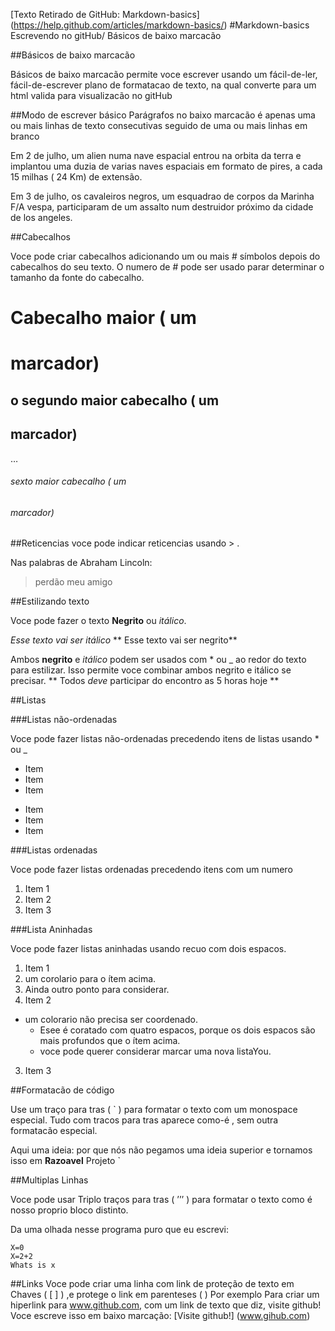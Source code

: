 [Texto Retirado de GitHub: Markdown-basics] (https://help.github.com/articles/markdown-basics/) 
#Markdown-basics
Escrevendo no gitHub/  Básicos de baixo marcacão


##Básicos de baixo marcacão

Básicos de baixo marcacão permite voce escrever usando um fácil-de-ler, fácil-de-escrever plano de formatacao de texto, na qual converte para um html valida para visualizacão no gitHub

##Modo de escrever básico
Parágrafos no baixo marcacão é apenas uma ou mais linhas de texto consecutivas seguido de uma ou mais linhas em branco

Em 2 de julho, um alien numa nave espacial entrou na orbita da terra e implantou uma duzia de varias naves espaciais em formato de pires, a cada 15 milhas ( 24 Km) de extensão.

Em 3 de julho, os cavaleiros negros, um esquadrao de corpos da Marinha F/A vespa, participaram de um assalto num destruidor próximo da cidade de los angeles.

##Cabecalhos

Voce pode criar cabecalhos adicionando um ou mais # símbolos depois do cabecalhos do seu texto. O numero de # pode ser usado parar determinar o tamanho da fonte do cabecalho.

# Cabecalho maior  ( um <h1> marcador)
## o segundo maior cabecalho ( um <h2> marcador)
…
######  sexto maior cabecalho ( um <h6> marcador)

##Reticencias
voce pode indicar reticencias usando > .

Nas palabras de Abraham Lincoln:
> perdão meu amigo

##Estilizando texto

Voce pode fazer o texto **Negrito** ou *itálico*.

*Esse texto vai ser itálico*
** Esse texto vai ser negrito**

Ambos **negrito** e *itálico* podem ser usados com * ou _ ao redor do texto para estilizar. Isso permite voce combinar ambos negrito e itálico se precisar.
** Todos _deve_ participar do encontro as 5 horas hoje **

##Listas


###Listas não-ordenadas

Voce pode fazer listas não-ordenadas precedendo itens de listas usando * ou _

* Item
* Item
* Item
- Item
- Item
- Item

###Listas ordenadas

Voce pode fazer listas ordenadas precedendo itens com um numero

1. Item 1
2. Item 2
3. Item 3

###Lista Aninhadas

Voce pode fazer listas aninhadas usando recuo com dois espacos.

1. Item 1
  1. um corolario para o ítem acima.
  2. Ainda outro ponto para considerar.
2. Item 2
  * um colorario não precisa ser coordenado.
    * Esee é coratado com quatro espacos, porque os dois espacos são mais profundos que o ítem acima.
    * voce pode querer considerar marcar uma nova listaYou.
3. Item 3

##Formatacão de código

Use um traço para tras ( ` ) para formatar o texto com um monospace especial. Tudo com tracos para tras aparece como-é ,  sem outra formatacão especial.

Aqui uma ideia: por que nós não pegamos uma ideia superior e tornamos isso em **Razoavel** Projeto `

##Multiplas Linhas

Voce pode usar Triplo traços para tras ( ’’’ ) para formatar o texto como é nosso proprio bloco distinto.

Da uma olhada nesse programa puro que eu escrevi:

```
X=0
X=2+2
Whats is x

```

##Links
Voce pode criar uma linha com link  de proteção de texto em Chaves ( [     ] ) ,e protege o link em parenteses (    )
Por exemplo
Para criar um hiperlink para www.github.com, com um link de texto que diz, visite github!  Voce escreve isso em baixo marcação: [Visite github!] (www.gihub.com) 


